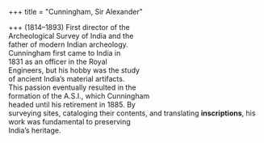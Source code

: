 +++
title = "Cunningham, Sir Alexander"

+++
(1814–1893) First director of the  
Archeological Survey of India and the  
father of modern Indian archeology.  
Cunningham first came to India in  
1831 as an officer in the Royal  
Engineers, but his hobby was the study  
of ancient India’s material artifacts.  
This passion eventually resulted in the  
formation of the A.S.I., which Cunningham  
headed until his retirement in 1885. By  
surveying sites, cataloging their contents, and translating **inscriptions**, his  
work was fundamental to preserving  
India’s heritage.